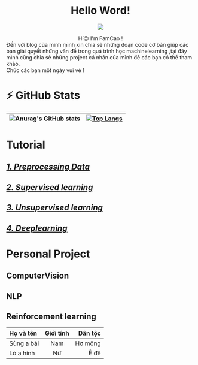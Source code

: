 
<div align="center" >
    <h1>  Hello Word! </h1>
</div>


<p align="center">
    <img src="https://media2.giphy.com/media/gjrYDwbjnK8x36xZIO/giphy.gif?cid=ecf05e473h2ld3jqhwcjj2e6gj2k8ovy1t9qr7ub6rq8uegk&rid=giphy.gif&ct=s">
</p>

<div align="center">
Hí😉 
I'm FamCao ! <br>
</div>

<div align="left">
Đến với blog của mình mình xin chia sẻ những đoạn code cơ bản giúp các bạn giải 
quyết những vấn đề trong quá trình học machinelearning ,tại đây mình cũng chia sẻ
những project cá nhân của mình để các bạn có thể tham khảo.<br>
Chúc các bạn một ngày vui vẻ ! <br>
</div>

# ⚡ GitHub Stats
![Anurag's GitHub stats](https://github-readme-stats.vercel.app/api?username=Coder-C18&show_icons=true&theme=radical)|[![Top Langs](https://github-readme-stats.vercel.app/api/top-langs/?username=Coder-C18&langs_count=3&theme=radical)](https://github.com/anuraghazra/github-readme-stats)
|:------------:|:-------------:|


# Tutorial
## [*1. Preprocessing Data* ](https://github.com/Coder-C18/data_science)
## [*2. Supervised learning*](https://github.com/Coder-C18/Tutorial/tree/main/Supervised%20learning)
## [*3. Unsupervised learning*](https://github.com/Coder-C18/Tutorial/tree/main/Supervised%20learning)
## [*4. Deeplearning*](https://github.com/Coder-C18/Tutorial/tree/main/Deeplearning)



# Personal Project
## ComputerVision
## NLP
## Reinforcement learning

|Họ và tên | Giới tính|Dân tộc|
|:---|:----------------:|----:|
|Sùng a bái | Nam|Hơ mông|
|Lò a hính|Nữ|Ê đê|



